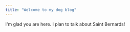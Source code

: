 ```yaml
---
title: "Welcome to my dog blog"
---
```


I'm glad you are here. I plan to talk about Saint Bernards!
